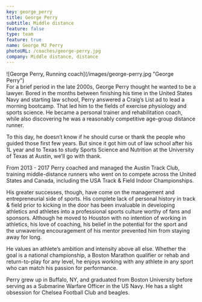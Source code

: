 ```yaml
---
key: george_perry
title: George Perry
subtitle: Middle distance
feature: false
type: team
feature: true
name: George MJ Perry
photoURL: /coaches/george-perry.jpg
company: Middle distance, distance
---
```

<div style="float: left; margin-right: 10px">
![George Perry, Running coach](/images/george-perry.jpg "George Perry")</div> 
For a brief period in the late 2000s, George Perry thought he wanted to be a lawyer. Bored in the months between finishing his time in the United States Navy and starting law school, Perry answered a Craig’s List ad to lead a morning bootcamp. That led him to the fields of exercise physiology and sports science. He became a personal trainer and rehabilitation coach, while also discovering he was a reasonably competitive age-group distance runner. 

To this day, he doesn’t know if he should curse or thank the people who guided those first few years. But since it got him out of law school after his 1L year and to Texas to study Sports Science and Nutrition at the University of Texas at Austin, we’ll go with thank.

From 2013 - 2017 Perry coached and managed the Austin Track Club, training middle-distance runners who went on to compete across the United States and Canada, including the USA Track & Field Indoor Championships. 

His greater successes, though, have come on the management and entrepreneurial side of sports. His complete lack of personal history in track & field prior to kicking in the door has been invaluable in developing athletics and athletes into a professional sports culture worthy of fans and sponsors. Although he moved to Houston with no intention of working in athletics, his love of coaching, his belief in the potential for the sport and the unwavering encouragement of his mentor prevented him from staying away for long.

He values an athlete’s ambition and intensity above all else. Whether the goal is a national championship, a Boston Marathon qualifier or rehab and return-to-play for any level, he enjoys working with any athlete in any sport who can match his passion for performance.

Perry grew up in Buffalo, NY, and graduated from Boston University before serving as a Submarine Warfare Officer in the US Navy. He has a slight obsession for Chelsea Football Club and beagles.
